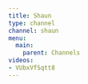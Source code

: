 ```yaml
---
title: Shaun
type: channel
channel: shaun
menu:
  main:
    parent: Channels
videos:
- VUbxVfSqtt8
---
```


